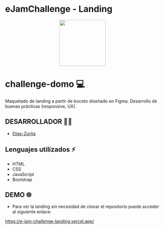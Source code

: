 # eJamChallenge - Landing

<p align="center">
  <img src="https://media.licdn.com/dms/image/C560BAQGV7rM01lW2nA/company-logo_100_100/0/1630669137180/ejam_inc_logo?e=1724889600&v=beta&t=2fISMxBAaeIjGxr44KHSOnAvm2z2eMnA-HQmyEMx-2I" style= "width: 150px">
</p>

# challenge-domo 💻

Maquetado de landing a partir de boceto diseñado en Figma. 
Desarrollo de buenas prácticas (responsive, UX).

## DESARROLLADOR :man_technologist:

- [Elias-Zurita](https://github.com/Elias-Zurita)

## Lenguajes utilizados :zap:
- HTML
- CSS
- JavaScript
- Bootstrap

## DEMO :globe_with_meridians:
- Para ver la landing sin necesidad de clonar el repositorio puede acceder al siguiente enlace: 

https://e-jam-challenge-landing.vercel.app/
